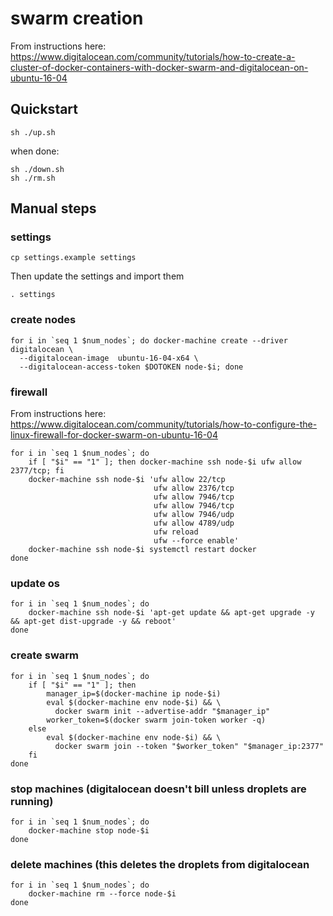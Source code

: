 # swarm creation

From instructions here: 
https://www.digitalocean.com/community/tutorials/how-to-create-a-cluster-of-docker-containers-with-docker-swarm-and-digitalocean-on-ubuntu-16-04


## Quickstart

    sh ./up.sh

when done:

    sh ./down.sh
    sh ./rm.sh

## Manual steps

### settings

    cp settings.example settings

Then update the settings and import them

    . settings

### create nodes

    for i in `seq 1 $num_nodes`; do docker-machine create --driver digitalocean \
      --digitalocean-image  ubuntu-16-04-x64 \
      --digitalocean-access-token $DOTOKEN node-$i; done

### firewall

From instructions here: 
https://www.digitalocean.com/community/tutorials/how-to-configure-the-linux-firewall-for-docker-swarm-on-ubuntu-16-04

    for i in `seq 1 $num_nodes`; do 
        if [ "$i" == "1" ]; then docker-machine ssh node-$i ufw allow 2377/tcp; fi
        docker-machine ssh node-$i 'ufw allow 22/tcp
                                    ufw allow 2376/tcp
                                    ufw allow 7946/tcp
                                    ufw allow 7946/tcp
                                    ufw allow 7946/udp
                                    ufw allow 4789/udp
                                    ufw reload
                                    ufw --force enable'
        docker-machine ssh node-$i systemctl restart docker
    done

### update os

    for i in `seq 1 $num_nodes`; do
        docker-machine ssh node-$i 'apt-get update && apt-get upgrade -y && apt-get dist-upgrade -y && reboot'
    done

### create swarm 

    for i in `seq 1 $num_nodes`; do
        if [ "$i" == "1" ]; then
            manager_ip=$(docker-machine ip node-$i)
            eval $(docker-machine env node-$i) && \
              docker swarm init --advertise-addr "$manager_ip"
            worker_token=$(docker swarm join-token worker -q)
        else
            eval $(docker-machine env node-$i) && \
              docker swarm join --token "$worker_token" "$manager_ip:2377"
        fi
    done

### stop machines (digitalocean doesn't bill unless droplets are running)

    for i in `seq 1 $num_nodes`; do
        docker-machine stop node-$i
    done
 
### delete machines (this deletes the droplets from digitalocean

    for i in `seq 1 $num_nodes`; do
        docker-machine rm --force node-$i
    done

